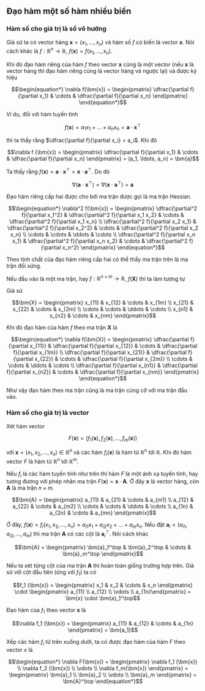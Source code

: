 ## Đạo hàm một số hàm nhiều biến

### Hàm số cho giá trị là số vô hướng
	
Giả sử ta có vector hàng $\bm{x} = (x_1, \ldots, x_n)$ và hàm số $f$ có biến là vector $\bm{x}$. Nói cách khác là $f: \mathbb{R}^n \to \mathbb{R}$, $f(\bm{x}) = f(x_1, \ldots, x_n)$.

Khi đó đạo hàm riêng của hàm $f$ theo vector $\bm{x}$ cũng là một vector (nếu $\bm{x}$ là vector hàng thì đạo hàm riêng cũng là vector hàng và ngược lại) và được ký hiệu

$$\begin{equation*}
    \nabla f(\bm{x}) = \begin{pmatrix}
        \dfrac{\partial f}{\partial x_1} & \cdots & \dfrac{\partial f}{\partial x_n}
    \end{pmatrix}
\end{equation*}$$

Ví dụ, đối với hàm tuyến tính

$$f(\bm{x}) = a_1 x_1 + \ldots + a_n x_n = \bm{a} \cdot \bm{x}^\top$$

thì ta thấy rằng $\dfrac{\partial f}{\partial x_i} = a_i$. Khi đó 

$$\nabla f (\bm{x}) = \begin{pmatrix}
    \dfrac{\partial f}{\partial x_1} & \cdots & \dfrac{\partial f}{\partial x_n}
\end{pmatrix} = (a_1, \ldots, a_n) = \bm{a}$$

Ta thấy rằng $f(\bm{x}) = \bm{a} \cdot \bm{x}^\top = \bm{x} \cdot \bm{a}^\top$. Do đó

$$\nabla (\bm{a} \cdot \bm{x}^\top) = \nabla (\bm{x} \cdot \bm{a}^\top) = \bm{a}$$

Đạo hàm riêng cấp hai được cho bởi ma trận được gọi là ma trận Hessian.

$$\begin{equation*}
    \nabla^2 f(\bm{x}) = \begin{pmatrix}
        \dfrac{\partial^2 f}{\partial x_1^2} & \dfrac{\partial^2 f}{\partial x_1 x_2} & \cdots & \dfrac{\partial^2 f}{\partial x_1 x_n} \\ \dfrac{\partial^2 f}{\partial x_2 x_1} & \dfrac{\partial^2 f}{\partial x_2^2} & \cdots & \dfrac{\partial^2 f}{\partial x_2 x_n} \\ \cdots & \cdots & \ddots & \cdots \\ \dfrac{\partial^2 f}{\partial x_n x_1} & \dfrac{\partial^2 f}{\partial x_n x_2} & \cdots & \dfrac{\partial^2 f}{\partial x_n^2}
    \end{pmatrix}
\end{equation*}$$

Theo tính chất của đạo hàm riêng cấp hai có thể thấy ma trận trên là ma trận đối xứng.

Nếu đầu vào là một ma trận, hay $f: \mathbb{R}^{n \times m} \to \mathbb{R}$, $f(\bm{X})$ thì ta làm tương tự

Giả sử

$$\bm{X} = \begin{pmatrix}
    x_{11} & x_{12} & \cdots & x_{1m} \\ x_{21} & x_{22} & \cdots & x_{2m} \\ \cdots & \cdots & \ddots & \cdots \\ x_{n1} & x_{n2} & \cdots & x_{nm}
\end{pmatrix}$$

Khi đó đạo hàm của hàm $f$ theo ma trận $\bm{X}$ là

$$\begin{equation*}
    \nabla f(\bm{X}) = \begin{pmatrix}
        \dfrac{\partial f}{\partial x_{11}} & \dfrac{\partial f}{\partial x_{12}} & \cdots & \dfrac{\partial f}{\partial x_{1m}} \\ \dfrac{\partial f}{\partial x_{21}} & \dfrac{\partial f}{\partial x_{22}} & \cdots & \dfrac{\partial f}{\partial x_{2m}} \\ \cdots & \cdots & \ddots & \cdots \\ \dfrac{\partial f}{\partial x_{n1}} & \dfrac{\partial f}{\partial x_{n2}} & \cdots & \dfrac{\partial f}{\partial x_{nm}}
    \end{pmatrix}
\end{equation*}$$

Như vậy đạo hàm theo ma trận cũng là ma trận cùng cỡ với ma trận đầu vào.

### Hàm số cho giá trị là vector

Xét hàm vector

$$F(\bm{x}) = (f_1(\bm{x}), f_2(\bm{x}), \ldots, f_m(\bm{x}))$$

với $\bm{x} = (x_1, x_2, \ldots, x_n) \in \mathbb{R}^n$ và các hàm $f_i (\bm{x})$ là hàm từ $\mathbb{R}^n$ tới $\mathbb{R}$. Khi đó hàm vector $F$ là hàm từ $\mathbb{R}^n$ tới $\mathbb{R}^m$.

Nếu $f_i$ là các hàm tuyến tính như trên thì hàm $F$ là một ánh xạ tuyến tính, hay tương đương với phép nhân ma trận $F(\bm{x}) = \bm{x} \cdot \bm{A}$. Ở đây $\bm{x}$ là vector hàng, còn $\bm{A}$ là ma trận $n \times m$.

$$\bm{A} = \begin{pmatrix}
    a_{11} & a_{21} & \cdots & a_{m1} \\ a_{12} & a_{22} & \cdots & a_{m2} \\ \cdots & \cdots & \ddots & \cdots \\ a_{1n} & a_{2n} & \cdots & a_{mn}
\end{pmatrix}$$

Ở đây, $f(\bm{x}) = f_i(x_1, x_2, \ldots, x_n) = a_{i1} x_1 + a_{i2} x_2 + \ldots + a_{in} x_n$. Nếu đặt $\bm{a}_i = (a_{i1}, a_{i2}, \ldots, a_{in})$ thì ma trận $\bm{A}$ có các cột là $\bm{a}_i^\top$. Nói cách khác

$$\bm{A} = \begin{pmatrix}
    \bm{a}_1^\top & \bm{a}_2^\top & \cdots & \bm{a}_m^\top
\end{pmatrix}$$

Nếu ta xét từng cột của ma trận $\bm{A}$ thì hoàn toàn giống trường hợp trên. Giả sử với cột đầu tiên (ứng với $f_1$) ta có

$$f_1 (\bm{x}) = \begin{pmatrix}
    x_1 & x_2 & \cdots & x_n
\end{pmatrix} \cdot \begin{pmatrix}
    a_{11} \\ a_{12} \\ \vdots \\ a_{1n}\end{pmatrix} = \bm{x} \cdot \bm{a}_1^\top$$

Đạo hàm của $f_1$ theo vector $\bm{x}$ là

$$\nabla f_1 (\bm{x}) = \begin{pmatrix}
    a_{11} & a_{12} & \cdots & a_{1n} 
\end{pmatrix} = \bm{a_1}$$

Xếp các hàm $f_i$ từ trên xuống dưới, ta có được đạo hàm của hàm $F$ theo vector $x$ là 

$$\begin{equation*}
    \nabla F(\bm{x}) = \begin{pmatrix}
        \nabla f_1 (\bm{x}) \\ \nabla f_2 (\bm{x}) \\ \vdots \\ \nabla f_m(\bm{x})
    \end{pmatrix}  = \begin{pmatrix}
    \bm{a}_1 \\ \bm{a}_2 \\ \vdots \\ \bm{a}_m
    \end{pmatrix} = \bm{A}^\top
\end{equation*}$$
